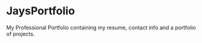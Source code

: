 # JaysPortfolio
My Professional Portfolio containing my resume, contact info and a portfolio of projects.

